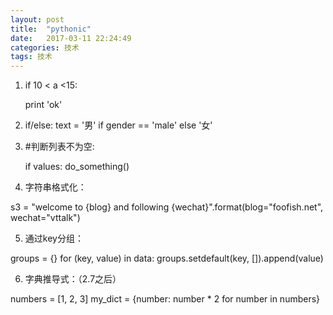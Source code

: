 ```yaml
---
layout: post
title:  "pythonic"
date:   2017-03-11 22:24:49
categories: 技术
tags: 技术
---
```

1. if 10 < a <15:

	print 'ok'

2. if/else: text = '男' if gender == 'male' else '女'

3. #判断列表不为空:

	if values:
		do_something()

4. 字符串格式化：

s3 = "welcome to {blog} and following {wechat}".format(blog="foofish.net", wechat="vttalk")

5. 通过key分组：

groups = {}
for (key, value) in data:
    groups.setdefault(key, []).append(value) 

6. 字典推导式：（2.7之后）

numbers = [1, 2, 3]
my_dict = {number: number * 2 for number in numbers}
